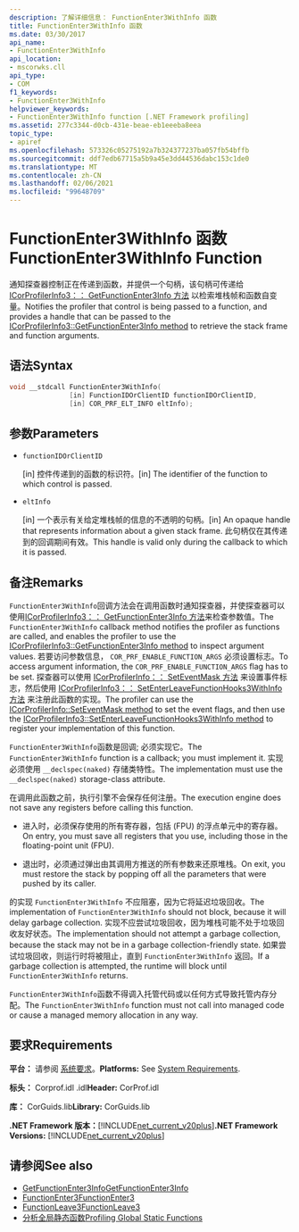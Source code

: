 ```yaml
---
description: 了解详细信息： FunctionEnter3WithInfo 函数
title: FunctionEnter3WithInfo 函数
ms.date: 03/30/2017
api_name:
- FunctionEnter3WithInfo
api_location:
- mscorwks.cll
api_type:
- COM
f1_keywords:
- FunctionEnter3WithInfo
helpviewer_keywords:
- FunctionEnter3WithInfo function [.NET Framework profiling]
ms.assetid: 277c3344-d0cb-431e-beae-eb1eeeba8eea
topic_type:
- apiref
ms.openlocfilehash: 573326c05275192a7b324377237ba057fb54bffb
ms.sourcegitcommit: ddf7edb67715a5b9a45e3dd44536dabc153c1de0
ms.translationtype: MT
ms.contentlocale: zh-CN
ms.lasthandoff: 02/06/2021
ms.locfileid: "99648709"
---
```

# <a name="functionenter3withinfo-function"></a><span data-ttu-id="0cad7-103">FunctionEnter3WithInfo 函数</span><span class="sxs-lookup"><span data-stu-id="0cad7-103">FunctionEnter3WithInfo Function</span></span>

<span data-ttu-id="0cad7-104">通知探查器控制正在传递到函数，并提供一个句柄，该句柄可传递给 [ICorProfilerInfo3：： GetFunctionEnter3Info 方法](icorprofilerinfo3-getfunctionenter3info-method.md) 以检索堆栈帧和函数自变量。</span><span class="sxs-lookup"><span data-stu-id="0cad7-104">Notifies the profiler that control is being passed to a function, and provides a handle that can be passed to the [ICorProfilerInfo3::GetFunctionEnter3Info method](icorprofilerinfo3-getfunctionenter3info-method.md) to retrieve the stack frame and function arguments.</span></span>  
  
## <a name="syntax"></a><span data-ttu-id="0cad7-105">语法</span><span class="sxs-lookup"><span data-stu-id="0cad7-105">Syntax</span></span>  
  
```cpp  
void __stdcall FunctionEnter3WithInfo(  
               [in] FunctionIDOrClientID functionIDOrClientID,  
               [in] COR_PRF_ELT_INFO eltInfo);  
```  
  
## <a name="parameters"></a><span data-ttu-id="0cad7-106">参数</span><span class="sxs-lookup"><span data-stu-id="0cad7-106">Parameters</span></span>

- `functionIDOrClientID`

  <span data-ttu-id="0cad7-107">\[in] 控件传递到的函数的标识符。</span><span class="sxs-lookup"><span data-stu-id="0cad7-107">\[in] The identifier of the function to which control is passed.</span></span>

- `eltInfo`

  <span data-ttu-id="0cad7-108">\[in] 一个表示有关给定堆栈帧的信息的不透明的句柄。</span><span class="sxs-lookup"><span data-stu-id="0cad7-108">\[in] An opaque handle that represents information about a given stack frame.</span></span> <span data-ttu-id="0cad7-109">此句柄仅在其传递到的回调期间有效。</span><span class="sxs-lookup"><span data-stu-id="0cad7-109">This handle is valid only during the callback to which it is passed.</span></span>

## <a name="remarks"></a><span data-ttu-id="0cad7-110">备注</span><span class="sxs-lookup"><span data-stu-id="0cad7-110">Remarks</span></span>  

 <span data-ttu-id="0cad7-111">`FunctionEnter3WithInfo`回调方法会在调用函数时通知探查器，并使探查器可以使用[ICorProfilerInfo3：： GetFunctionEnter3Info 方法](icorprofilerinfo3-getfunctionenter3info-method.md)来检查参数值。</span><span class="sxs-lookup"><span data-stu-id="0cad7-111">The `FunctionEnter3WithInfo` callback method notifies the profiler as functions are called, and enables the profiler to use the [ICorProfilerInfo3::GetFunctionEnter3Info method](icorprofilerinfo3-getfunctionenter3info-method.md) to inspect argument values.</span></span> <span data-ttu-id="0cad7-112">若要访问参数信息， `COR_PRF_ENABLE_FUNCTION_ARGS` 必须设置标志。</span><span class="sxs-lookup"><span data-stu-id="0cad7-112">To access argument information, the `COR_PRF_ENABLE_FUNCTION_ARGS` flag has to be set.</span></span> <span data-ttu-id="0cad7-113">探查器可以使用 [ICorProfilerInfo：： SetEventMask 方法](icorprofilerinfo-seteventmask-method.md) 来设置事件标志，然后使用 [ICorProfilerInfo3：： SetEnterLeaveFunctionHooks3WithInfo 方法](icorprofilerinfo3-setenterleavefunctionhooks3withinfo-method.md) 来注册此函数的实现。</span><span class="sxs-lookup"><span data-stu-id="0cad7-113">The profiler can use the [ICorProfilerInfo::SetEventMask method](icorprofilerinfo-seteventmask-method.md) to set the event flags, and then use the [ICorProfilerInfo3::SetEnterLeaveFunctionHooks3WithInfo method](icorprofilerinfo3-setenterleavefunctionhooks3withinfo-method.md) to register your implementation of this function.</span></span>  
  
 <span data-ttu-id="0cad7-114">`FunctionEnter3WithInfo`函数是回调; 必须实现它。</span><span class="sxs-lookup"><span data-stu-id="0cad7-114">The `FunctionEnter3WithInfo` function is a callback; you must implement it.</span></span> <span data-ttu-id="0cad7-115">实现必须使用 `__declspec(naked)` 存储类特性。</span><span class="sxs-lookup"><span data-stu-id="0cad7-115">The implementation must use the `__declspec(naked)` storage-class attribute.</span></span>  
  
 <span data-ttu-id="0cad7-116">在调用此函数之前，执行引擎不会保存任何注册。</span><span class="sxs-lookup"><span data-stu-id="0cad7-116">The execution engine does not save any registers before calling this function.</span></span>  
  
- <span data-ttu-id="0cad7-117">进入时，必须保存使用的所有寄存器，包括 (FPU) 的浮点单元中的寄存器。</span><span class="sxs-lookup"><span data-stu-id="0cad7-117">On entry, you must save all registers that you use, including those in the floating-point unit (FPU).</span></span>  
  
- <span data-ttu-id="0cad7-118">退出时，必须通过弹出由其调用方推送的所有参数来还原堆栈。</span><span class="sxs-lookup"><span data-stu-id="0cad7-118">On exit, you must restore the stack by popping off all the parameters that were pushed by its caller.</span></span>  
  
 <span data-ttu-id="0cad7-119">的实现 `FunctionEnter3WithInfo` 不应阻塞，因为它将延迟垃圾回收。</span><span class="sxs-lookup"><span data-stu-id="0cad7-119">The implementation of `FunctionEnter3WithInfo` should not block, because it will delay garbage collection.</span></span> <span data-ttu-id="0cad7-120">实现不应尝试垃圾回收，因为堆栈可能不处于垃圾回收友好状态。</span><span class="sxs-lookup"><span data-stu-id="0cad7-120">The implementation should not attempt a garbage collection, because the stack may not be in a garbage collection-friendly state.</span></span> <span data-ttu-id="0cad7-121">如果尝试垃圾回收，则运行时将被阻止，直到 `FunctionEnter3WithInfo` 返回。</span><span class="sxs-lookup"><span data-stu-id="0cad7-121">If a garbage collection is attempted, the runtime will block until `FunctionEnter3WithInfo` returns.</span></span>  
  
 <span data-ttu-id="0cad7-122">`FunctionEnter3WithInfo`函数不得调入托管代码或以任何方式导致托管内存分配。</span><span class="sxs-lookup"><span data-stu-id="0cad7-122">The `FunctionEnter3WithInfo` function must not call into managed code or cause a managed memory allocation in any way.</span></span>  
  
## <a name="requirements"></a><span data-ttu-id="0cad7-123">要求</span><span class="sxs-lookup"><span data-stu-id="0cad7-123">Requirements</span></span>  

 <span data-ttu-id="0cad7-124">**平台：** 请参阅 [系统要求](../../get-started/system-requirements.md)。</span><span class="sxs-lookup"><span data-stu-id="0cad7-124">**Platforms:** See [System Requirements](../../get-started/system-requirements.md).</span></span>  
  
 <span data-ttu-id="0cad7-125">**标头：** Corprof.idl .idl</span><span class="sxs-lookup"><span data-stu-id="0cad7-125">**Header:** CorProf.idl</span></span>  
  
 <span data-ttu-id="0cad7-126">**库：** CorGuids.lib</span><span class="sxs-lookup"><span data-stu-id="0cad7-126">**Library:** CorGuids.lib</span></span>  
  
 <span data-ttu-id="0cad7-127">**.NET Framework 版本：**[!INCLUDE[net_current_v20plus](../../../../includes/net-current-v20plus-md.md)]</span><span class="sxs-lookup"><span data-stu-id="0cad7-127">**.NET Framework Versions:** [!INCLUDE[net_current_v20plus](../../../../includes/net-current-v20plus-md.md)]</span></span>  
  
## <a name="see-also"></a><span data-ttu-id="0cad7-128">请参阅</span><span class="sxs-lookup"><span data-stu-id="0cad7-128">See also</span></span>

- [<span data-ttu-id="0cad7-129">GetFunctionEnter3Info</span><span class="sxs-lookup"><span data-stu-id="0cad7-129">GetFunctionEnter3Info</span></span>](icorprofilerinfo3-getfunctionenter3info-method.md)
- [<span data-ttu-id="0cad7-130">FunctionEnter3</span><span class="sxs-lookup"><span data-stu-id="0cad7-130">FunctionEnter3</span></span>](functionenter3-function.md)
- [<span data-ttu-id="0cad7-131">FunctionLeave3</span><span class="sxs-lookup"><span data-stu-id="0cad7-131">FunctionLeave3</span></span>](functionleave3-function.md)
- [<span data-ttu-id="0cad7-132">分析全局静态函数</span><span class="sxs-lookup"><span data-stu-id="0cad7-132">Profiling Global Static Functions</span></span>](profiling-global-static-functions.md)

